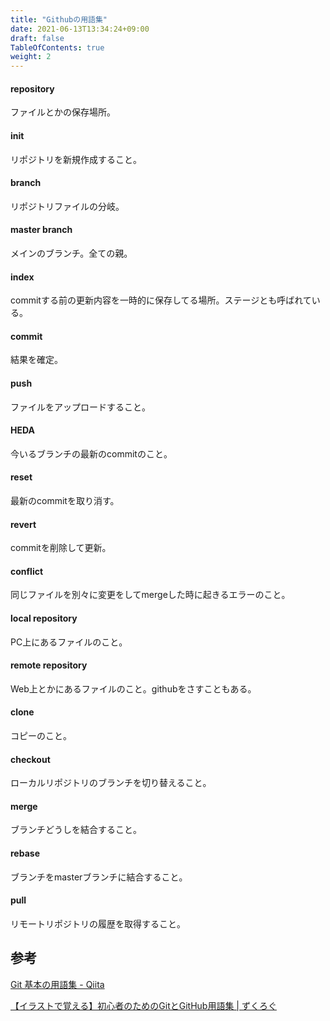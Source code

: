 ```yaml
---
title: "Githubの用語集"
date: 2021-06-13T13:34:24+09:00
draft: false
TableOfContents: true
weight: 2
---
```

#### repository
ファイルとかの保存場所。

#### init
リポジトリを新規作成すること。

#### branch
リポジトリファイルの分岐。

#### master branch
メインのブランチ。全ての親。

#### index
commitする前の更新内容を一時的に保存してる場所。ステージとも呼ばれている。

#### commit
結果を確定。

#### push
ファイルをアップロードすること。

#### HEDA
今いるブランチの最新のcommitのこと。

#### reset
最新のcommitを取り消す。

#### revert
commitを削除して更新。

#### conflict
同じファイルを別々に変更をしてmergeした時に起きるエラーのこと。

#### local repository
PC上にあるファイルのこと。

#### remote repository
Web上とかにあるファイルのこと。githubをさすこともある。

#### clone
コピーのこと。

#### checkout
ローカルリポジトリのブランチを切り替えること。

#### merge
ブランチどうしを結合すること。

#### rebase
ブランチをmasterブランチに結合すること。

#### pull
リモートリポジトリの履歴を取得すること。

## 参考
[Git 基本の用語集 - Qiita](https://qiita.com/toshi_um/items/72c9d929a600323b2e77)

[【イラストで覚える】初心者のためのGitとGitHub用語集 | ずくろぐ](https://zukulog098r.com/git/)